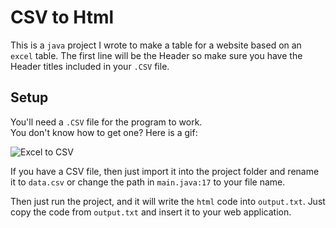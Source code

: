 # CSV to Html

This is a `java` project I wrote to make a table for a website based on an `excel` table. The first line will be the Header so make sure you have the Header titles included in your `.CSV` file.
## Setup
You'll need a `.CSV` file for the program to work. <br>
You don't know how to get one? Here is a gif:

![Excel to CSV](https://support.airtable.com/hc/article_attachments/360095076833/save_as_csv.gif)

If you have a CSV file, then just import it into the project folder and rename it to `data.csv` or change the path in `main.java:17` to your file name. 

Then just run the project, and it will write the `html` code into `output.txt`.
Just copy the code from `output.txt` and insert it to your web application.